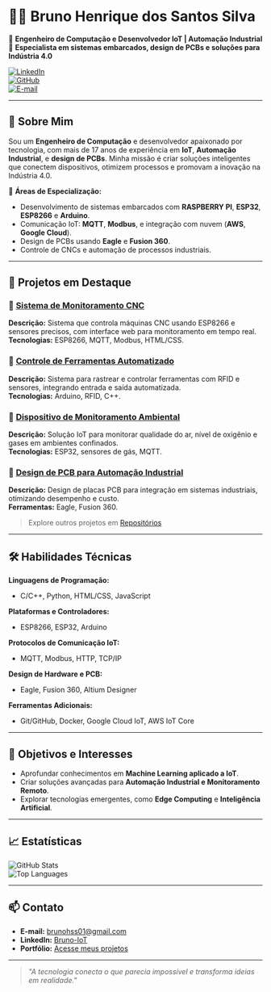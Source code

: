 # 👨‍💻 Bruno Henrique dos Santos Silva  

🔧 **Engenheiro de Computação e Desenvolvedor IoT | Automação Industrial**  
🚀 **Especialista em sistemas embarcados, design de PCBs e soluções para Indústria 4.0**  

[![LinkedIn](https://img.shields.io/badge/LinkedIn-Perfil-blue?style=flat&logo=linkedin)](https://www.linkedin.com/in/seu-linkedin)  
[![GitHub](https://img.shields.io/badge/GitHub-Explore%20Projetos-black?style=flat&logo=github)](https://github.com/brunohss)  
[![E-mail](https://img.shields.io/badge/Email-brunohss01%40gmail.com-red?style=flat&logo=gmail)](mailto:brunohss01@gmail.com)  

---

## 👋 Sobre Mim  

Sou um **Engenheiro de Computação** e desenvolvedor apaixonado por tecnologia, com mais de 17 anos de experiência em **IoT**, **Automação Industrial**, e **design de PCBs**. Minha missão é criar soluções inteligentes que conectem dispositivos, otimizem processos e promovam a inovação na Indústria 4.0.  

📌 **Áreas de Especialização:**  
- Desenvolvimento de sistemas embarcados com **RASPBERRY PI**, **ESP32**, **ESP8266** e **Arduino**.  
- Comunicação IoT: **MQTT**, **Modbus**, e integração com nuvem (**AWS**, **Google Cloud**).  
- Design de PCBs usando **Eagle** e **Fusion 360**.  
- Controle de CNCs e automação de processos industriais.  

---

## 🚀 Projetos em Destaque  

### 🔹 [Sistema de Monitoramento CNC](https://github.com/brunohss/Sistema_de_Monitoramento_CNC.git)  
**Descrição:** Sistema que controla máquinas CNC usando ESP8266 e sensores precisos, com interface web para monitoramento em tempo real.  
**Tecnologias:** ESP8266, MQTT, Modbus, HTML/CSS.  

### 🔹 [Controle de Ferramentas Automatizado](https://github.com/brunohss/Controle_de_Ferramentas_Automatizado.git)  
**Descrição:** Sistema para rastrear e controlar ferramentas com RFID e sensores, integrando entrada e saída automatizada.  
**Tecnologias:** Arduino, RFID, C++.  

### 🔹 [Dispositivo de Monitoramento Ambiental](https://github.com/brunohss/Dispositivo_de_Monitoramento_Ambiental.git)  
**Descrição:** Solução IoT para monitorar qualidade do ar, nível de oxigênio e gases em ambientes confinados.  
**Tecnologias:** ESP32, sensores de gás, MQTT.  

### 🔹 [Design de PCB para Automação Industrial](https://github.com/brunohss/pcb-automacao)  
**Descrição:** Design de placas PCB para integração em sistemas industriais, otimizando desempenho e custo.  
**Ferramentas:** Eagle, Fusion 360.  

> Explore outros projetos em [Repositórios](https://github.com/brunohss?tab=repositories)  

---

## 🛠️ Habilidades Técnicas  

**Linguagens de Programação:**  
- C/C++, Python, HTML/CSS, JavaScript  

**Plataformas e Controladores:**  
- ESP8266, ESP32, Arduino  

**Protocolos de Comunicação IoT:**  
- MQTT, Modbus, HTTP, TCP/IP  

**Design de Hardware e PCB:**  
- Eagle, Fusion 360, Altium Designer  

**Ferramentas Adicionais:**  
- Git/GitHub, Docker, Google Cloud IoT, AWS IoT Core  

---

## 🎯 Objetivos e Interesses  

- Aprofundar conhecimentos em **Machine Learning aplicado a IoT**.  
- Criar soluções avançadas para **Automação Industrial e Monitoramento Remoto**.  
- Explorar tecnologias emergentes, como **Edge Computing** e **Inteligência Artificial**.  

---

## 📈 Estatísticas  

![GitHub Stats](https://github-readme-stats.vercel.app/api?username=brunohss&show_icons=true&theme=radical)  
![Top Languages](https://github-readme-stats.vercel.app/api/top-langs/?username=brunohss&layout=compact&theme=radical)  

---

## 📫 Contato  

- **E-mail:** [brunohss01@gmail.com](mailto:brunohss01@gmail.com)  
- **LinkedIn:** [Bruno-IoT](www.linkedin.com/in/Bruno-IoT)  
- **Portfólio:** [Acesse meus projetos](https://github.com/brunohss?tab=repositories)  

---

> *"A tecnologia conecta o que parecia impossível e transforma ideias em realidade."*  
